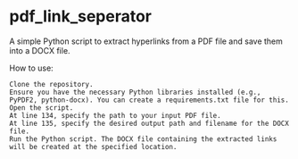 # pdf_link_seperator

A simple Python script to extract hyperlinks from a PDF file and save them into a DOCX file.

How to use:

    Clone the repository.
    Ensure you have the necessary Python libraries installed (e.g., PyPDF2, python-docx). You can create a requirements.txt file for this.
    Open the script.
    At line 134, specify the path to your input PDF file.
    At line 135, specify the desired output path and filename for the DOCX file.
    Run the Python script. The DOCX file containing the extracted links will be created at the specified location.

